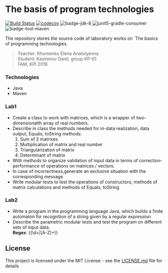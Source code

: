 # The basis of program technologies
[![Build Status][travis-master]](https://travis-ci.org/ZulusK/basis-of-program-technology)
[![codecov][codecov-master]](https://codecov.io/gh/ZulusK/basis-of-program-technology)
![badge-jdk-8]
![junit5-gradle-consumer][badge-junit-jupiter]
![badge-tool-maven]

The repository stores the source code of laboratory works on `The basics of programming technologies.  
> Teacher: Khomenko Elena Anatolyevna   
> Student: Kazimirov Danil, group KP-61   
> FAM, KPI 2018 
### Technologies
* Java
* Maven
### Lab1
- Create a class to work with matrices, which is a wrapper of two-dimensionalth array of real numbers.
- Describe in class the methods needed for in-data realization, data output, Equals, toString methods:
	1. Sum of 2 matrixes
	2. Multiplication of matrix and real number
	3. Triangularization of matrix
	4. Determinant of matrix
- With methods to organize validation of input data in terms of correction-performance of operations on matrices / vectors. 
- In case of incorrectness,generate an exclusive situation with the corresponding message
- Write modular tests to test the operations of constructors, methods of matrix
calculations and methods of Equals, toString
### Lab2
- Write a program in the programming language Java, which builds a finite automaton for recognition of a string given by a regular expression
- Describe the parametric modular tests and test the program on different sets of input data.   
__Regex__: \{(\d+|[A-Z]+)\}

## License
This project is licensed under the MIT License - see the [LICENSE.md](LICENSE.md) file for details

[badge-junit-jupiter]: https://img.shields.io/badge/junit-jupiter-green.svg "JUnit Jupiter Engine"
[badge-jdk-8]: https://img.shields.io/badge/jdk-8-yellow.svg "JDK-8"
[badge-tool-maven]: https://img.shields.io/badge/tool-maven-0440af.svg "Maven wrapper included"
[codecov-master]: https://codecov.io/gh/ZulusK/basis-of-program-technology/branch/master/graph/badge.svg "Code coverage master"
[travis-master]: https://travis-ci.org/ZulusK/basis-of-program-technology.svg?branch=master "Travis CI build status"

